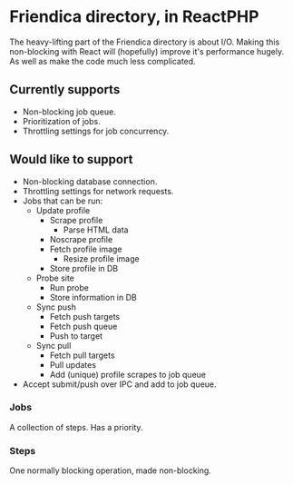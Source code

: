 # Friendica directory, in ReactPHP

The heavy-lifting part of the Friendica directory is about I/O.
Making this non-blocking with React will (hopefully) improve it's performance hugely.
As well as make the code much less complicated.

## Currently supports

* Non-blocking job queue.
* Prioritization of jobs.
* Throttling settings for job concurrency.

## Would like to support

* Non-blocking database connection.
* Throttling settings for network requests.
* Jobs that can be run:
    - Update profile
        - Scrape profile
            - Parse HTML data
        - Noscrape profile
        - Fetch profile image
            - Resize profile image
        - Store profile in DB
    - Probe site
        - Run probe
        - Store information in DB
    - Sync push
        - Fetch push targets
        - Fetch push queue
        - Push to target
    - Sync pull
        - Fetch pull targets
        - Pull updates
        - Add (unique) profile scrapes to job queue
* Accept submit/push over IPC and add to job queue.


### Jobs

A collection of steps.
Has a priority.

### Steps

One normally blocking operation, made non-blocking.
